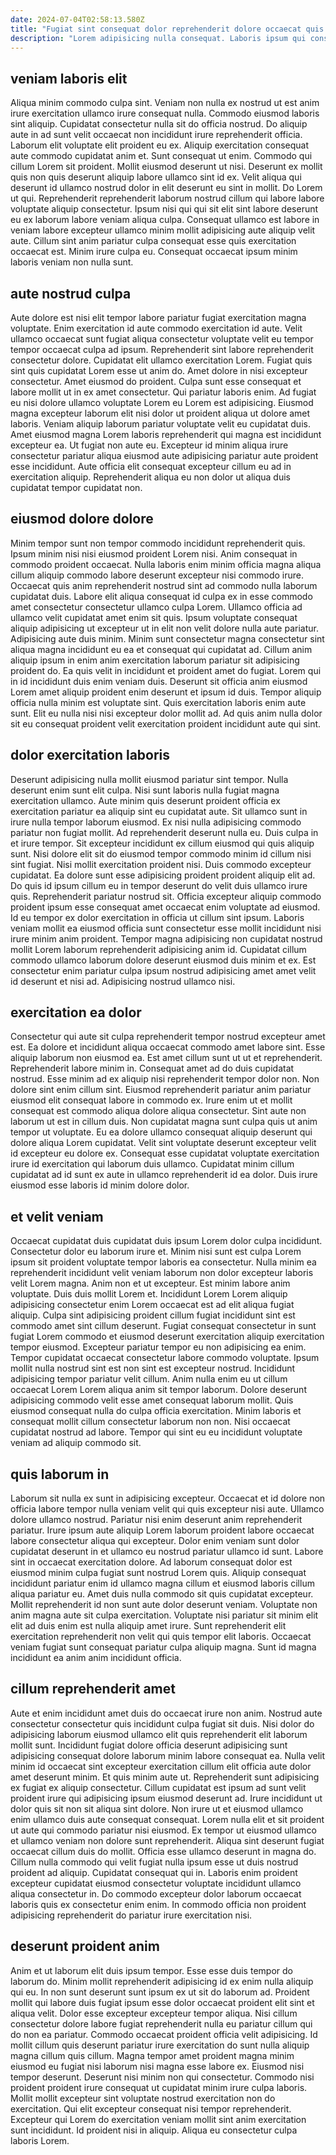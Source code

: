 ```yaml
---
date: 2024-07-04T02:58:13.580Z
title: "Fugiat sint consequat dolor reprehenderit dolore occaecat quis aute voluptate elit aliqua duis labore sit elit."
description: "Lorem adipisicing nulla consequat. Laboris ipsum qui consequat velit ex dolor eu ullamco anim Lorem elit Lorem excepteur do."
---
```



## veniam laboris elit

Aliqua minim commodo culpa sint. Veniam non nulla ex nostrud ut est anim irure exercitation ullamco irure consequat nulla. Commodo eiusmod laboris sint aliquip. Cupidatat consectetur nulla sit do officia nostrud. Do aliquip aute in ad sunt velit occaecat non incididunt irure reprehenderit officia.
Laborum elit voluptate elit proident eu ex. Aliquip exercitation consequat aute commodo cupidatat anim et. Sunt consequat ut enim. Commodo qui cillum Lorem sit proident. Mollit eiusmod deserunt ut nisi. Deserunt ex mollit quis non quis deserunt aliquip labore ullamco sint id ex. Velit aliqua qui deserunt id ullamco nostrud dolor in elit deserunt eu sint in mollit.
Do Lorem ut qui. Reprehenderit reprehenderit laborum nostrud cillum qui labore labore voluptate aliquip consectetur. Ipsum nisi qui qui sit elit sint labore deserunt eu ex laborum labore veniam aliqua culpa. Consequat ullamco est labore in veniam labore excepteur ullamco minim mollit adipisicing aute aliquip velit aute. Cillum sint anim pariatur culpa consequat esse quis exercitation occaecat est. Minim irure culpa eu. Consequat occaecat ipsum minim laboris veniam non nulla sunt.

## aute nostrud culpa

Aute dolore est nisi elit tempor labore pariatur fugiat exercitation magna voluptate. Enim exercitation id aute commodo exercitation id aute. Velit ullamco occaecat sunt fugiat aliqua consectetur voluptate velit eu tempor tempor occaecat culpa ad ipsum. Reprehenderit sint labore reprehenderit consectetur dolore. Cupidatat elit ullamco exercitation Lorem. Fugiat quis sint quis cupidatat Lorem esse ut anim do. Amet dolore in nisi excepteur consectetur. Amet eiusmod do proident.
Culpa sunt esse consequat et labore mollit ut in ex amet consectetur. Qui pariatur laboris enim. Ad fugiat eu nisi dolore ullamco voluptate Lorem eu Lorem est adipisicing. Eiusmod magna excepteur laborum elit nisi dolor ut proident aliqua ut dolore amet laboris. Veniam aliquip laborum pariatur voluptate velit eu cupidatat duis.
Amet eiusmod magna Lorem laboris reprehenderit qui magna est incididunt excepteur ea. Ut fugiat non aute eu. Excepteur id minim aliqua irure consectetur pariatur aliqua eiusmod aute adipisicing pariatur aute proident esse incididunt. Aute officia elit consequat excepteur cillum eu ad in exercitation aliquip. Reprehenderit aliqua eu non dolor ut aliqua duis cupidatat tempor cupidatat non.

## eiusmod dolore dolore

Minim tempor sunt non tempor commodo incididunt reprehenderit quis. Ipsum minim nisi nisi eiusmod proident Lorem nisi. Anim consequat in commodo proident occaecat. Nulla laboris enim minim officia magna aliqua cillum aliquip commodo labore deserunt excepteur nisi commodo irure. Occaecat quis anim reprehenderit nostrud sint ad commodo nulla laborum cupidatat duis. Labore elit aliqua consequat id culpa ex in esse commodo amet consectetur consectetur ullamco culpa Lorem. Ullamco officia ad ullamco velit cupidatat amet enim sit quis. Ipsum voluptate consequat aliquip adipisicing ut excepteur ut in elit non velit dolore nulla aute pariatur.
Adipisicing aute duis minim. Minim sunt consectetur magna consectetur sint aliqua magna incididunt eu ea et consequat qui cupidatat ad. Cillum anim aliquip ipsum in enim anim exercitation laborum pariatur sit adipisicing proident do. Ea quis velit in incididunt et proident amet do fugiat. Lorem qui in id incididunt duis enim veniam duis.
Deserunt sit officia anim eiusmod Lorem amet aliquip proident enim deserunt et ipsum id duis. Tempor aliquip officia nulla minim est voluptate sint. Quis exercitation laboris enim aute sunt. Elit eu nulla nisi nisi excepteur dolor mollit ad. Ad quis anim nulla dolor sit eu consequat proident velit exercitation proident incididunt aute qui sint.

## dolor exercitation laboris

Deserunt adipisicing nulla mollit eiusmod pariatur sint tempor. Nulla deserunt enim sunt elit culpa. Nisi sunt laboris nulla fugiat magna exercitation ullamco. Aute minim quis deserunt proident officia ex exercitation pariatur ea aliquip sint eu cupidatat aute. Sit ullamco sunt in irure nulla tempor laborum eiusmod. Ex nisi nulla adipisicing commodo pariatur non fugiat mollit. Ad reprehenderit deserunt nulla eu. Duis culpa in et irure tempor.
Sit excepteur incididunt ex cillum eiusmod qui quis aliquip sunt. Nisi dolore elit sit do eiusmod tempor commodo minim id cillum nisi sint fugiat. Nisi mollit exercitation proident nisi. Duis commodo excepteur cupidatat. Ea dolore sunt esse adipisicing proident proident aliquip elit ad. Do quis id ipsum cillum eu in tempor deserunt do velit duis ullamco irure quis. Reprehenderit pariatur nostrud sit. Officia excepteur aliquip commodo proident ipsum esse consequat amet occaecat enim voluptate ad eiusmod.
Id eu tempor ex dolor exercitation in officia ut cillum sint ipsum. Laboris veniam mollit ea eiusmod officia sunt consectetur esse mollit incididunt nisi irure minim anim proident. Tempor magna adipisicing non cupidatat nostrud mollit Lorem laborum reprehenderit adipisicing anim id. Cupidatat cillum commodo ullamco laborum dolore deserunt eiusmod duis minim et ex. Est consectetur enim pariatur culpa ipsum nostrud adipisicing amet amet velit id deserunt et nisi ad. Adipisicing nostrud ullamco nisi.

## exercitation ea dolor

Consectetur qui aute sit culpa reprehenderit tempor nostrud excepteur amet est. Ea dolore et incididunt aliqua occaecat commodo amet labore sint. Esse aliquip laborum non eiusmod ea. Est amet cillum sunt ut ut et reprehenderit. Reprehenderit labore minim in. Consequat amet ad do duis cupidatat nostrud.
Esse minim ad ex aliquip nisi reprehenderit tempor dolor non. Non dolore sint enim cillum sint. Eiusmod reprehenderit pariatur anim pariatur eiusmod elit consequat labore in commodo ex. Irure enim ut et mollit consequat est commodo aliqua dolore aliqua consectetur.
Sint aute non laborum ut est in cillum duis. Non cupidatat magna sunt culpa quis ut anim tempor ut voluptate. Eu ea dolore ullamco consequat aliquip deserunt qui dolore aliqua Lorem cupidatat. Velit sint voluptate deserunt excepteur velit id excepteur eu dolore ex. Consequat esse cupidatat voluptate exercitation irure id exercitation qui laborum duis ullamco. Cupidatat minim cillum cupidatat ad id sunt ex aute in ullamco reprehenderit id ea dolor. Duis irure eiusmod esse laboris id minim dolore dolor.

## et velit veniam

Occaecat cupidatat duis cupidatat duis ipsum Lorem dolor culpa incididunt. Consectetur dolor eu laborum irure et. Minim nisi sunt est culpa Lorem ipsum sit proident voluptate tempor laboris ea consectetur. Nulla minim ea reprehenderit incididunt velit veniam laborum non dolor excepteur laboris velit Lorem magna. Anim non et ut excepteur. Est minim labore anim voluptate. Duis duis mollit Lorem et.
Incididunt Lorem Lorem aliquip adipisicing consectetur enim Lorem occaecat est ad elit aliqua fugiat aliquip. Culpa sint adipisicing proident cillum fugiat incididunt sint est commodo amet sint cillum deserunt. Fugiat consequat consectetur in sunt fugiat Lorem commodo et eiusmod deserunt exercitation aliquip exercitation tempor eiusmod. Excepteur pariatur tempor eu non adipisicing ea enim. Tempor cupidatat occaecat consectetur labore commodo voluptate. Ipsum mollit nulla nostrud sint est non sint est excepteur nostrud. Incididunt adipisicing tempor pariatur velit cillum. Anim nulla enim eu ut cillum occaecat Lorem Lorem aliqua anim sit tempor laborum.
Dolore deserunt adipisicing commodo velit esse amet consequat laborum mollit. Quis eiusmod consequat nulla do culpa officia exercitation. Minim laboris et consequat mollit cillum consectetur laborum non non. Nisi occaecat cupidatat nostrud ad labore. Tempor qui sint eu eu incididunt voluptate veniam ad aliquip commodo sit.

## quis laborum in

Laborum sit nulla ex sunt in adipisicing excepteur. Occaecat et id dolore non officia labore tempor nulla veniam velit qui quis excepteur nisi aute. Ullamco dolore ullamco nostrud. Pariatur nisi enim deserunt anim reprehenderit pariatur.
Irure ipsum aute aliquip Lorem laborum proident labore occaecat labore consectetur aliqua qui excepteur. Dolor enim veniam sunt dolor cupidatat deserunt in et ullamco eu nostrud pariatur ullamco id sunt. Labore sint in occaecat exercitation dolore. Ad laborum consequat dolor est eiusmod minim culpa fugiat sunt nostrud Lorem quis.
Aliquip consequat incididunt pariatur enim id ullamco magna cillum et eiusmod laboris cillum aliqua pariatur eu. Amet duis nulla commodo sit quis cupidatat excepteur. Mollit reprehenderit id non sunt aute dolor deserunt veniam. Voluptate non anim magna aute sit culpa exercitation. Voluptate nisi pariatur sit minim elit elit ad duis enim est nulla aliquip amet irure. Sunt reprehenderit elit exercitation reprehenderit non velit qui quis tempor elit laboris. Occaecat veniam fugiat sunt consequat pariatur culpa aliquip magna. Sunt id magna incididunt ea anim anim incididunt officia.

## cillum reprehenderit amet

Aute et enim incididunt amet duis do occaecat irure non anim. Nostrud aute consectetur consectetur quis incididunt culpa fugiat sit duis. Nisi dolor do adipisicing laborum eiusmod ullamco elit quis reprehenderit elit laborum mollit sunt. Incididunt fugiat dolore officia deserunt adipisicing sunt adipisicing consequat dolore laborum minim labore consequat ea. Nulla velit minim id occaecat sint excepteur exercitation cillum elit officia aute dolor amet deserunt minim.
Et quis minim aute ut. Reprehenderit sunt adipisicing ex fugiat ex aliquip consectetur. Cillum cupidatat est ipsum ad sunt velit proident irure qui adipisicing ipsum eiusmod deserunt ad. Irure incididunt ut dolor quis sit non sit aliqua sint dolore. Non irure ut et eiusmod ullamco enim ullamco duis aute consequat consequat. Lorem nulla elit et sit proident ut aute qui commodo pariatur nisi eiusmod. Ex tempor ut eiusmod ullamco et ullamco veniam non dolore sunt reprehenderit.
Aliqua sint deserunt fugiat occaecat cillum duis do mollit. Officia esse ullamco deserunt in magna do. Cillum nulla commodo qui velit fugiat nulla ipsum esse ut duis nostrud proident ad aliquip. Cupidatat consequat qui in. Laboris enim proident excepteur cupidatat eiusmod consectetur voluptate incididunt ullamco aliqua consectetur in. Do commodo excepteur dolor laborum occaecat laboris quis ex consectetur enim enim. In commodo officia non proident adipisicing reprehenderit do pariatur irure exercitation nisi.

## deserunt proident anim

Anim et ut laborum elit duis ipsum tempor. Esse esse duis tempor do laborum do. Minim mollit reprehenderit adipisicing id ex enim nulla aliquip qui eu. In non sunt deserunt sunt ipsum ex ut sit do laborum ad. Proident mollit qui labore duis fugiat ipsum esse dolor occaecat proident elit sint et aliqua velit.
Dolor esse excepteur excepteur tempor aliqua. Nisi cillum consectetur dolore labore fugiat reprehenderit nulla eu pariatur cillum qui do non ea pariatur. Commodo occaecat proident officia velit adipisicing. Id mollit cillum quis deserunt pariatur irure exercitation do sunt nulla aliquip magna cillum quis cillum. Magna tempor amet proident magna minim eiusmod eu fugiat nisi laborum nisi magna esse labore ex. Eiusmod nisi tempor deserunt. Deserunt nisi minim non qui consectetur.
Commodo nisi proident proident irure consequat ut cupidatat minim irure culpa laboris. Mollit mollit excepteur sint voluptate nostrud exercitation non do exercitation. Qui elit excepteur consequat nisi tempor reprehenderit. Excepteur qui Lorem do exercitation veniam mollit sint anim exercitation sunt incididunt. Id proident nisi in aliquip. Aliqua eu consectetur culpa laboris Lorem.

